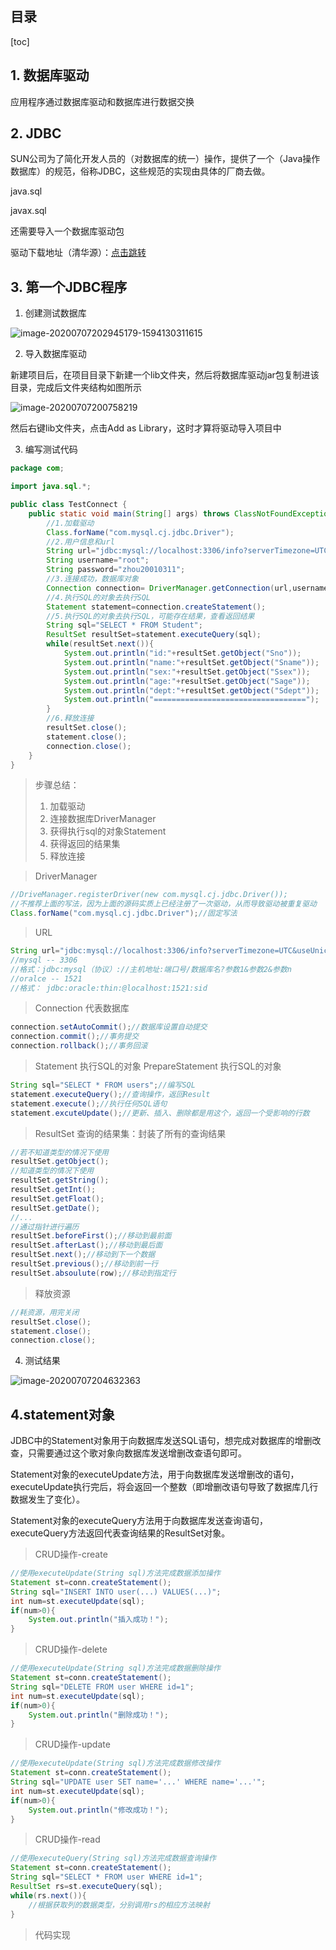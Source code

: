 ## 目录

[toc]



## 1. 数据库驱动

应用程序通过数据库驱动和数据库进行数据交换

## 2. JDBC

SUN公司为了简化开发人员的（对数据库的统一）操作，提供了一个（Java操作数据库）的规范，俗称JDBC，这些规范的实现由具体的厂商去做。

java.sql

javax.sql

还需要导入一个数据库驱动包

驱动下载地址（清华源）：[点击跳转](https://mirrors.tuna.tsinghua.edu.cn/mysql/downloads/Connector-J/)

## 3. 第一个JDBC程序

1. 创建测试数据库

![image-20200707202945179-1594130311615](JDBC.assets/image-20200707202945179-1594130311615.png)

2. 导入数据库驱动

新建项目后，在项目目录下新建一个lib文件夹，然后将数据库驱动jar包复制进该目录，完成后文件夹结构如图所示

![image-20200707200758219](JDBC.assets/image-20200707200758219.png)

然后右键lib文件夹，点击Add as Library，这时才算将驱动导入项目中

3. 编写测试代码

```java
package com;

import java.sql.*;

public class TestConnect {
    public static void main(String[] args) throws ClassNotFoundException, SQLException {
        //1.加载驱动
        Class.forName("com.mysql.cj.jdbc.Driver");
        //2.用户信息和url
        String url="jdbc:mysql://localhost:3306/info?serverTimezone=UTC&useUnicode=true&characterEncoding=utf8&useSSL=true";
        String username="root";
        String password="zhou20010311";
        //3.连接成功，数据库对象
        Connection connection= DriverManager.getConnection(url,username, password);
        //4.执行SQL的对象去执行SQL
        Statement statement=connection.createStatement();
        //5.执行SQL的对象去执行SQL，可能存在结果，查看返回结果
        String sql="SELECT * FROM Student";
        ResultSet resultSet=statement.executeQuery(sql);
        while(resultSet.next()){
            System.out.println("id:"+resultSet.getObject("Sno"));
            System.out.println("name:"+resultSet.getObject("Sname"));
            System.out.println("sex:"+resultSet.getObject("Ssex"));
            System.out.println("age:"+resultSet.getObject("Sage"));
            System.out.println("dept:"+resultSet.getObject("Sdept"));
            System.out.println("==================================");
        }
        //6.释放连接
        resultSet.close();
        statement.close();
        connection.close();
    }
}
```



> 步骤总结：
>
> 1. 加载驱动
> 2. 连接数据库DriverManager
> 3. 获得执行sql的对象Statement
> 4. 获得返回的结果集
> 5. 释放连接

> DriverManager

```java
//DriveManager.registerDriver(new com.mysql.cj.jdbc.Driver());
//不推荐上面的写法，因为上面的源码实质上已经注册了一次驱动，从而导致驱动被重复驱动
Class.forName("com.mysql.cj.jdbc.Driver");//固定写法
```

> URL

```java
String url="jdbc:mysql://localhost:3306/info?serverTimezone=UTC&useUnicode=true&characterEncoding=utf8&useSSL=true";
//mysql -- 3306
//格式：jdbc:mysql（协议）://主机地址:端口号/数据库名?参数1&参数2&参数n
//oralce -- 1521
//格式： jdbc:oracle:thin:@localhost:1521:sid
```

> Connection 代表数据库

```java
connection.setAutoCommit();//数据库设置自动提交
connection.commit();//事务提交
connection.rollback();//事务回滚
```

> Statement 执行SQL的对象	PrepareStatement 执行SQL的对象

```java
String sql="SELECT * FROM users";//编写SQL
statement.executeQuery();//查询操作，返回Result
statement.execute();//执行任何SQL语句
statement.excuteUpdate();//更新、插入、删除都是用这个，返回一个受影响的行数
```

> ResultSet 查询的结果集：封装了所有的查询结果

```java
//若不知道类型的情况下使用
resultSet.getObject();
//知道类型的情况下使用
resultSet.getString();
resultSet.getInt();
resultSet.getFloat();
resultSet.getDate();
//...
//通过指针进行遍历
resultSet.beforeFirst();//移动到最前面
resultSet.afterLast();//移动到最后面
resultSet.next();//移动到下一个数据
resultSet.previous();//移动到前一行
resultSet.absoulute(row);//移动到指定行
```

> 释放资源

```java
//耗资源，用完关闭
resultSet.close();
statement.close();
connection.close();
```

4. 测试结果

![image-20200707204632363](JDBC.assets/image-20200707204632363.png)

## 4.statement对象

JDBC中的Statement对象用于向数据库发送SQL语句，想完成对数据库的增删改查，只需要通过这个歌对象向数据库发送增删改查语句即可。

Statement对象的executeUpdate方法，用于向数据库发送增删改的语句，executeUpdate执行完后，将会返回一个整数（即增删改语句导致了数据库几行数据发生了变化）。

Statement对象的executeQuery方法用于向数据库发送查询语句，executeQuery方法返回代表查询结果的ResultSet对象。

> CRUD操作-create

```java
//使用executeUpdate(String sql)方法完成数据添加操作
Statement st=conn.createStatement();
String sql="INSERT INTO user(...) VALUES(...)";
int num=st.executeUpdate(sql);
if(num>0){
	System.out.println("插入成功！");
}
```

> CRUD操作-delete

```java
//使用executeUpdate(String sql)方法完成数据删除操作
Statement st=conn.createStatement();
String sql="DELETE FROM user WHERE id=1";
int num=st.executeUpdate(sql);
if(num>0){
	System.out.println("删除成功！");
}
```

> CRUD操作-update

```java
//使用executeUpdate(String sql)方法完成数据修改操作
Statement st=conn.createStatement();
String sql="UPDATE user SET name='...' WHERE name='...'";
int num=st.executeUpdate(sql);
if(num>0){
	System.out.println("修改成功！");
}
```

> CRUD操作-read

```java
//使用executeQuery(String sql)方法完成数据查询操作
Statement st=conn.createStatement();
String sql="SELECT * FROM user WHERE id=1";
ResultSet rs=st.executeQuery(sql);
while(rs.next()){
	//根据获取列的数据类型，分别调用rs的相应方法映射
}
```

> 代码实现